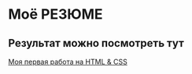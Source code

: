 # Моё РЕЗЮМЕ

## Результат можно посмотреть тут

[Моя первая работа на HTML & CSS](https://alexturbo777.github.io/Resume01/)

